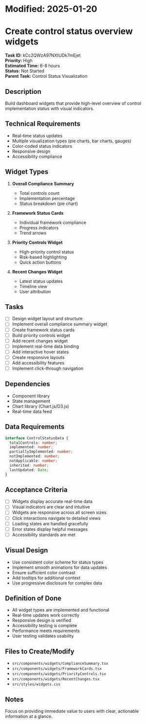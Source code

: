 # Modified: 2025-01-20

# Create control status overview widgets

**Task ID:** kCc2QWzA97NXtUDk7mEjet  
**Priority:** High  
**Estimated Time:** 6-8 hours  
**Status:** Not Started  
**Parent Task:** Control Status Visualization

## Description
Build dashboard widgets that provide high-level overview of control implementation status with visual indicators.

## Technical Requirements
- Real-time status updates
- Multiple visualization types (pie charts, bar charts, gauges)
- Color-coded status indicators
- Responsive design
- Accessibility compliance

## Widget Types
1. **Overall Compliance Summary**
   - Total controls count
   - Implementation percentage
   - Status breakdown (pie chart)

2. **Framework Status Cards**
   - Individual framework compliance
   - Progress indicators
   - Trend arrows

3. **Priority Controls Widget**
   - High-priority control status
   - Risk-based highlighting
   - Quick action buttons

4. **Recent Changes Widget**
   - Latest status updates
   - Timeline view
   - User attribution

## Tasks
- [ ] Design widget layout and structure
- [ ] Implement overall compliance summary widget
- [ ] Create framework status cards
- [ ] Build priority controls widget
- [ ] Add recent changes widget
- [ ] Implement real-time data binding
- [ ] Add interactive hover states
- [ ] Create responsive layouts
- [ ] Add accessibility features
- [ ] Implement click-through navigation

## Dependencies
- Component library
- State management
- Chart library (Chart.js/D3.js)
- Real-time data feed

## Data Requirements
```typescript
interface ControlStatusData {
  totalControls: number;
  implemented: number;
  partiallyImplemented: number;
  notImplemented: number;
  notApplicable: number;
  inherited: number;
  lastUpdated: Date;
}
```

## Acceptance Criteria
- [ ] Widgets display accurate real-time data
- [ ] Visual indicators are clear and intuitive
- [ ] Widgets are responsive across all screen sizes
- [ ] Click interactions navigate to detailed views
- [ ] Loading states are handled gracefully
- [ ] Error states display helpful messages
- [ ] Accessibility standards are met

## Visual Design
- Use consistent color scheme for status types
- Implement smooth animations for data updates
- Ensure sufficient color contrast
- Add tooltips for additional context
- Use progressive disclosure for complex data

## Definition of Done
- All widget types are implemented and functional
- Real-time updates work correctly
- Responsive design is verified
- Accessibility testing is complete
- Performance meets requirements
- User testing validates usability

## Files to Create/Modify
- `src/components/widgets/ComplianceSummary.tsx`
- `src/components/widgets/FrameworkCards.tsx`
- `src/components/widgets/PriorityControls.tsx`
- `src/components/widgets/RecentChanges.tsx`
- `src/styles/widgets.css`

## Notes
Focus on providing immediate value to users with clear, actionable information at a glance.
